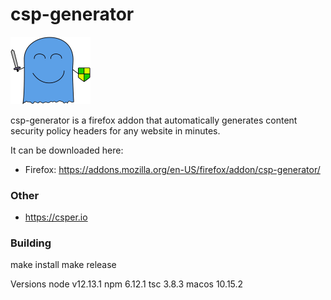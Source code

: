 # csp-generator

<img src="/src/assets/csper.webp" width="128">

csp-generator is a firefox addon that automatically generates content security policy headers for any website in minutes.

It can be downloaded here:
* Firefox: https://addons.mozilla.org/en-US/firefox/addon/csp-generator/

### Other
* https://csper.io

### Building

make install
make release

Versions
node v12.13.1
npm 6.12.1 
tsc 3.8.3
macos 10.15.2